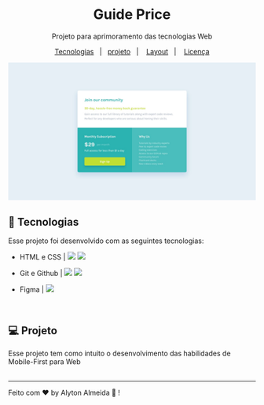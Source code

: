 <h1 align="center">Guide Price</h1>

<p align="center">
 Projeto para aprimoramento das tecnologias Web
</p>

<p align="center"> 
  <a href="#-tecnologias">Tecnologias</a>&nbsp;&nbsp;&nbsp;|&nbsp;&nbsp;
  <a href="#-projetos">projeto</a>&nbsp;&nbsp;&nbsp;|&nbsp;&nbsp;&nbsp;
  <a href="#-layout">Layout</a>&nbsp;&nbsp;&nbsp;|&nbsp;&nbsp;&nbsp;
  <a href="#memo-licença">Licença</a>
</p>

  ![texto](./design/desktop-design.jpg)

## 🚀 Tecnologias

Esse projeto foi desenvolvido com as seguintes tecnologias:

- HTML e CSS | <img src="https://cdn.jsdelivr.net/gh/devicons/devicon/icons/html5/html5-original.svg" width="20px"/> <img src="https://cdn.jsdelivr.net/gh/devicons/devicon/icons/css3/css3-original.svg" width="20px"/>

<!-- - JavaScript | <img src="https://cdn.jsdelivr.net/gh/devicons/devicon/icons/javascript/javascript-plain.svg" width="20px"/> -->

- Git e Github | <img src="https://cdn.jsdelivr.net/gh/devicons/devicon/icons/git/git-original.svg" width="20px"/> <img src=".github/tech/github.svg" width="20px"
/>

- Figma | <img src="https://cdn.jsdelivr.net/gh/devicons/devicon/icons/figma/figma-original.svg" width="20px"/>
<br>

## 💻 Projeto

Esse projeto tem como intuito o desenvolvimento das habilidades de Mobile-First para Web
<br><br>

---

Feito com ♥ by Alyton Almeida 👋 !